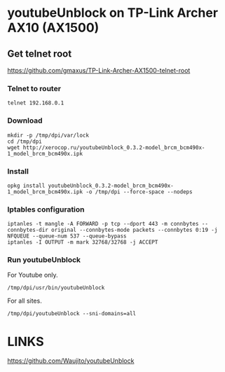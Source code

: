 # youtubeUnblock on TP-Link Archer AX10 (AX1500)

## Get telnet root

https://github.com/gmaxus/TP-Link-Archer-AX1500-telnet-root

### Telnet to router
```text
telnet 192.168.0.1
```

### Download
```text
mkdir -p /tmp/dpi/var/lock
cd /tmp/dpi
wget http://xerocop.ru/youtubeUnblock_0.3.2-model_brcm_bcm490x-1_model_brcm_bcm490x.ipk
```

### Install
```text
opkg install youtubeUnblock_0.3.2-model_brcm_bcm490x-1_model_brcm_bcm490x.ipk -o /tmp/dpi --force-space --nodeps
```

### Iptables configuration
```text
iptanles -t mangle -A FORWARD -p tcp --dport 443 -m connbytes --connbytes-dir original --connbytes-mode packets --connbytes 0:19 -j NFQUEUE --queue-num 537 --queue-bypass
iptanles -I OUTPUT -m mark 32768/32768 -j ACCEPT
```

### Run youtubeUnblock
For Youtube only.
```text
/tmp/dpi/usr/bin/youtubeUnblock
```

For all sites.
```text
/tmp/dpi/youtubeUnblock --sni-domains=all
```

# LINKS
https://github.com/Waujito/youtubeUnblock
